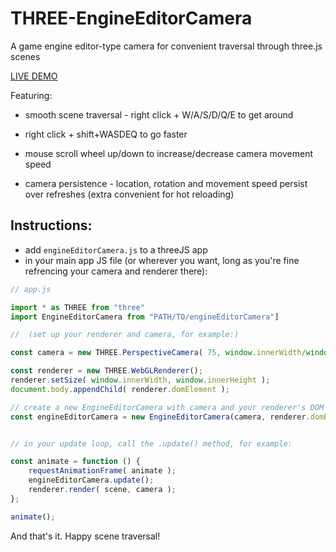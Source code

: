 # THREE-EngineEditorCamera
A game engine editor-type camera for convenient traversal through three.js scenes

[LIVE DEMO](https://nevr.to/02)

Featuring:
* smooth scene traversal - right click + W/A/S/D/Q/E to get around

* right click + shift+WASDEQ to go faster

* mouse scroll wheel up/down to increase/decrease camera movement speed

* camera persistence - location, rotation and movement speed persist over refreshes (extra convenient for hot reloading)  


## Instructions:
* add `engineEditorCamera.js` to a threeJS app
* in your main app JS file (or wherever you want, long as you're fine refrencing your camera and renderer there):

```js
// app.js

import * as THREE from "three"
import EngineEditorCamera from "PATH/TO/engineEditorCamera"]

//  (set up your renderer and camera, for example:)

const camera = new THREE.PerspectiveCamera( 75, window.innerWidth/window.innerHeight, 0.1, 1000 );

const renderer = new THREE.WebGLRenderer();
renderer.setSize( window.innerWidth, window.innerHeight );
document.body.appendChild( renderer.domElement );

// create a new EngineEditorCamera with camera and your renderer's DOM element, like so:
const engineEditorCamera = new EngineEditorCamera(camera, renderer.domElement)


// in your update loop, call the .update() method, for example:

const animate = function () {
    requestAnimationFrame( animate );
    engineEditorCamera.update();
    renderer.render( scene, camera );
};

animate();

```

And that's it. Happy scene traversal!

